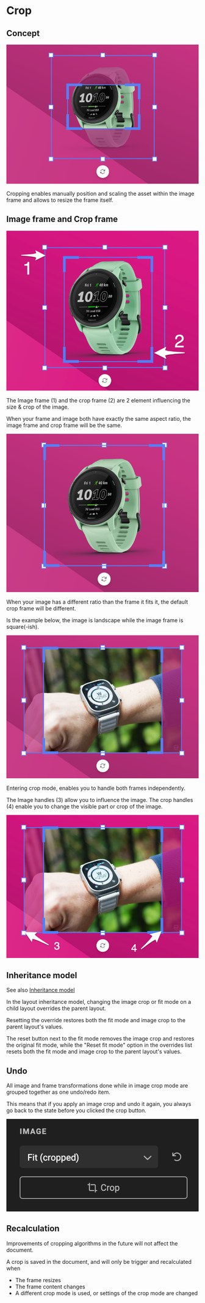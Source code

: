# Crop

## Concept

![screenshot](crop.png)

Cropping enables manually position and scaling the asset within the image frame and allows to resize the frame itself.

## Image frame and Crop frame

![screenshot](cropframes.png)

The Image frame (1) and the crop frame (2) are 2 element influencing the size & crop of the image.

When your frame and image both have exactly the same aspect ratio, the image frame and crop frame will be the same.

![screenshot](defaultcrop.png)

When your image has a different ratio than the frame it fits it, the default crop frame will be different.

Is the example below, the image is landscape while the image frame is square(-ish).

![screenshot](rectcrop.png)

Entering crop mode, enables you to handle both frames independently.

The Image handles (3) allow you to influence the image. The crop handles (4) enable you to change the visible part or crop of the image.

![screenshot](crophandles.png)

## Inheritance model

See also [Inheritance model](/GraFx-Studio/concepts/layouts/#inheritance)

In the layout inheritance model, changing the image crop or fit mode on a child layout overrides the parent layout. 

Resetting the override restores both the fit mode and image crop to the parent layout's values. 

The reset button next to the fit mode removes the image crop and restores the original fit mode, while the "Reset fit mode" option in the overrides list resets both the fit mode and image crop to the parent layout's values.

## Undo

All image and frame transformations done while in image crop mode are grouped together as one undo/redo item. 

This means that if you apply an image crop and undo it again, you always go back to the state before you clicked the crop button.

![screenshot](crop-button.png)

## Recalculation

Improvements of cropping algorithms in the future will not affect the document. 

A crop is saved in the document, and will only be trigger and recalculated when

- The frame resizes
- The frame content changes
- A different crop mode is used, or settings of the crop mode are changed